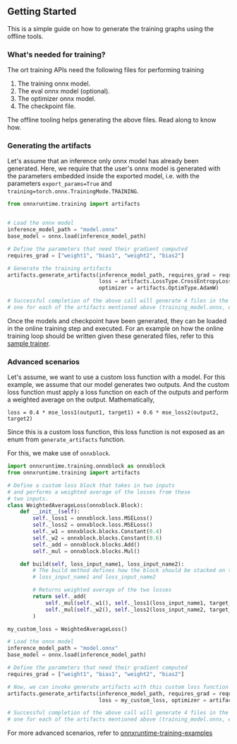 ## Getting Started

This is a simple guide on how to generate the training graphs using the offline tools.

### What's needed for training?
The ort training APIs need the following files for performing training
1. The training onnx model.
2. The eval onnx model (optional).
3. The optimizer onnx model.
4. The checkpoint file.

The offline tooling helps generating the above files. Read along to know how.

### Generating the artifacts

Let's assume that an inference only onnx model has already been generated. Here, we require that the user's onnx model is generated with the parameters embedded inside the exported model, i.e. with the parameters `export_params=True` and `training=torch.onnx.TrainingMode.TRAINING`.

```py
from onnxruntime.training import artifacts


# Load the onnx model
inference_model_path = "model.onnx"
base_model = onnx.load(inference_model_path)

# Define the parameters that need their gradient computed
requires_grad = ["weight1", "bias1", "weight2", "bias2"]

# Generate the training artifacts
artifacts.generate_artifacts(inference_model_path, requires_grad = requires_grad,
                             loss = artifacts.LossType.CrossEntropyLoss,
                             optimizer = artifacts.OptimType.AdamW)

# Successful completion of the above call will generate 4 files in the current working directory,
# one for each of the artifacts mentioned above (training_model.onnx, eval_model.onnx, checkpoint, optimizer_model.onnx)
```

Once the models and checkpoint have been generated, they can be loaded in the online training step and executed.
For an example on how the online training loop should be written given these generated files, refer to this
[sample trainer](https://github.com/microsoft/onnxruntime/blob/main/orttraining/orttraining/test/training_api/trainer/trainer.cc).

### Advanced scenarios

Let's assume, we want to use a custom loss function with a model. For this example, we assume that our model generates
two outputs. And the custom loss function must apply a loss function on each of the outputs and perform a weighted average
on the output. Mathematically,

```
loss = 0.4 * mse_loss1(output1, target1) + 0.6 * mse_loss2(output2, target2)
```

Since this is a custom loss function, this loss function is not exposed as an enum from `generate_artifacts` function.

For this, we make use of `onnxblock`.

```py
import onnxruntime.training.onnxblock as onnxblock
from onnxruntime.training import artifacts

# Define a custom loss block that takes in two inputs
# and performs a weighted average of the losses from these
# two inputs.
class WeightedAverageLoss(onnxblock.Block):
    def __init__(self):
        self._loss1 = onnxblock.loss.MSELoss()
        self._loss2 = onnxblock.loss.MSELoss()
        self._w1 = onnxblock.blocks.Constant(0.4)
        self._w2 = onnxblock.blocks.Constant(0.6)
        self._add = onnxblock.blocks.Add()
        self._mul = onnxblock.blocks.Mul()

    def build(self, loss_input_name1, loss_input_name2):
        # The build method defines how the block should be stacked on top of
        # loss_input_name1 and loss_input_name2

        # Returns weighted average of the two losses
        return self._add(
            self._mul(self._w1(), self._loss1(loss_input_name1, target_name="target1")),
            self._mul(self._w2(), self._loss2(loss_input_name2, target_name="target2"))
        )

my_custom_loss = WeightedAverageLoss()

# Load the onnx model
inference_model_path = "model.onnx"
base_model = onnx.load(inference_model_path)

# Define the parameters that need their gradient computed
requires_grad = ["weight1", "bias1", "weight2", "bias2"]

# Now, we can invoke generate_artifacts with this custom loss function
artifacts.generate_artifacts(inference_model_path, requires_grad = requires_grad,
                             loss = my_custom_loss, optimizer = artifacts.OptimType.AdamW)

# Successful completion of the above call will generate 4 files in the current working directory,
# one for each of the artifacts mentioned above (training_model.onnx, eval_model.onnx, checkpoint, optimizer_model.onnx)
```

For more advanced scenarios, refer to [onnxruntime-training-examples](https://github.com/microsoft/onnxruntime-training-examples)
